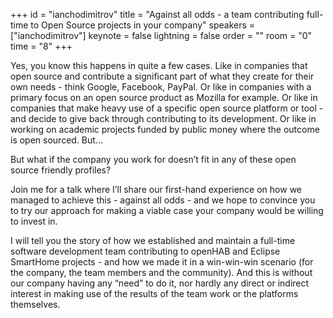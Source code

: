 ﻿+++
id = "ianchodimitrov"
title = "Against all odds - a team contributing full-time to Open Source projects in your company"
speakers = ["ianchodimitrov"]
keynote = false
lightning = false
order = ""
room = "0"
time = "8"
+++

Yes, you know this happens in quite a few cases. Like in companies that open source and contribute a significant part of what they create for their own needs - think Google, Facebook, PayPal. Or like in companies with a primary focus on an open source product as Mozilla for example. Or like in companies that make heavy use of a specific open source platform or tool - and decide to give back through contributing to its development. Or like in working on academic projects funded by public money where the outcome is open sourced. But…

But what if the company you work for doesn’t fit in any of these open source friendly profiles?

Join me for a talk where I’ll share our first-hand experience on how we managed to achieve this - against all odds - and we hope to convince you to try our approach for making a viable case your company would be willing to invest in.

I will tell you the story of how we established and maintain a full-time software development team contributing to openHAB and Eclipse SmartHome projects - and how we made it in a win-win-win scenario (for the company, the team members and the community). And this is without our company having any “need” to do it, nor hardly any direct or indirect interest in making use of the results of the team work or the platforms themselves.